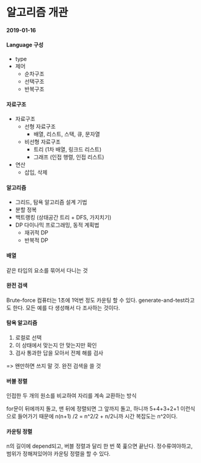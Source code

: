 # 알고리즘 개관

#### 2019-01-16



#### Language 구성

- type
- 제어
  - 순차구조
  - 선택구조
  - 반복구조



#### 자료구조

- 자료구조
  - 선형 자료구조
    - 배열, 리스트, 스택, 큐, 문자열
  - 비선형 자료구조
    - 트리 (1차 배열, 링크드 리스트)
    - 그래프 (인접 행렬, 인접 리스트)
- 연산
  - 삽입, 삭제



#### 알고리즘

- 그리드, 탐욕 알고리즘 설계 기법
- 분할 정복
- 백트랭킹 (상태공간 트리 + DFS, 가지치기)
- DP 다이나믹 프로그래밍, 동적 계획법
  - 재귀적 DP
  - 반복적 DP



#### 배열

같은 타입의 요소를 묶어서 다니는 것



#### 완전 검색

Brute-force 컴퓨터는 1초에 1억번 정도 카운팅 할 수 있다. generate-and-test라고도 한다. 모든 예를 다 생성해서 다 조사하는 것이다.



#### 탐욕 알고리즘

1. 로컬로 선택
2. 이 상태에서 맞는지 안 맞는지만 확인
3. 검사 통과한 답을 모아서 전체 해를 검사

=> 왠만하면 쓰지 말 것. 완전 검색을 쓸 것



#### 버블 정렬

인접한 두 개의 원소를 비교하여 자리를 계속 교환하는 방식

for문이 뒤에까지 돌고, 맨 뒤에 정렬되면 그 앞까지 돌고, 하니까 5+4+3+2+1 이런식으로 들어가기 때문에 n(n+1) /2 = n^2/2 + n/2니까 시간 복잡도는 n^2이다.



#### 카운팅 정렬

n의 길이에 depend되고, 버블 정렬과 달리 한 번 쭉 훑으면 끝난다. 정수류여야하고, 범위가 정해져있어야 카운팅 정렬을 할 수 있다. 





